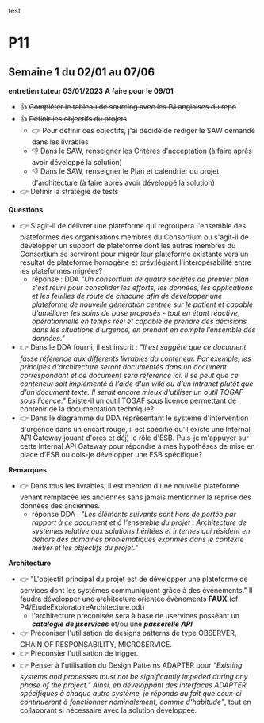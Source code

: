 test
# P11
## Semaine 1 du 02/01 au 07/06
**entretien tuteur 03/01/2023**
**A faire pour le 09/01**
+ :+1: ~~Compléter le tableau de sourcing avec les PJ anglaises du repo~~
+ :+1: ~~Définir les objectifs du projets~~
	- :point_right: Pour définir ces objectifs, j'ai décidé de rédiger le SAW demandé dans les livrables
	- :-1: Dans le SAW, renseigner les Critères d'acceptation (à faire après avoir développé la solution)
	- :-1: Dans le SAW, renseigner le Plan et calendrier du projet d'architecture (à faire après avoir développé la solution)
+ :point_right: Définir la stratégie de tests

**Questions**
+ :point_right: S'agit-il de délivrer une plateforme qui regroupera l'ensemble des plateformes des organisations membres du Consortium ou s'agit-il de développer un support de plateforme dont les autres membres du Consortium se serviront pour migrer leur plateforme existante vers un résultat de plateforme homogène et prévilégiant l'interopérabilité entre les plateformes migrées?
	- réponse : DDA *"Un consortium de quatre sociétés de premier plan s'est réuni pour consolider les efforts, les données, les applications et les feuilles de route de chacune afin de développer une plateforme de nouvelle génération centrée sur le patient et capable d'améliorer les soins de base proposés - tout en étant réactive, opérationnelle en temps réel et capable de prendre des décisions dans les situations d'urgence, en prenant en compte l’ensemble des données."*
+ :point_right: Dans le DDA fourni, il est inscrit : *"Il est suggéré que ce document fasse référence aux différents livrables du conteneur. Par exemple, les principes d'architecture seront documentés dans un document correspondant et ce document sera référencé ici. Il se peut que ce conteneur soit implémenté à l'aide d'un wiki ou d'un intranet plutôt que d'un document texte. Il serait encore mieux d'utiliser un outil TOGAF sous licence."* Existe-il un outil TOGAF sous licence permettant de contenir de la documentation technique?
+ :point_right: Dans le diagramme du DDA représentant le système d'intervention d'urgence dans un encart rouge, il est spécifié qu'il existe une Internal API Gateway jouant d'ores et déj) le rôle d'ESB. Puis-je m'appuyer sur cette Internal API Gateway pour répondre à mes hypothèses de mise en place d'ESB ou dois-je développer une ESB spécifique?

**Remarques**
+ :point_right: Dans tous les livrables, il est mention d'une nouvelle plateforme venant remplacée les anciennes sans jamais mentionner la reprise des données des anciennes.
	- réponse DDA : *"Les éléments suivants sont hors de portée par rapport à ce document et à l'ensemble du projet : Architecture de systèmes relative aux solutions héritées et internes qui résident en dehors des domaines problématiques exprimés dans le contexte métier et les objectifs du projet."*

**Architecture**
+ :point_right: "L'objectif principal du projet est de développer une plateforme de services dont les systèmes communiquent grâce à des événements." Il faudra développer ~~une architecture orientée évènements~~ **FAUX** (cf P4/EtudeExploratoireArchitecture.odt)
	- l'architecture préconisée sera à base de µservices posséant un ***catalogie de µservices*** et/ou une ***passerelle API***
+ :point_right: Préconiser l'utilisation de designs patterns de type OBSERVER, CHAIN OF RESPONSABILITY, MICROSERVICE.
+ :point_right: Préconsier l'utilisation de trigger.
+ :point_right: Penser à l'utilisation du Design Patterns ADAPTER pour *"Existing systems and processes must not be significantly impeded during any phase of the project." Ainsi, en développant des interfaces ADAPTER spécifiques à chaque autre système, je réponds au fait que ceux-ci continueront à fonctionner nominalement, comme d'habitude"*, tout en collaborant si nécessaire avec la solution développée.
